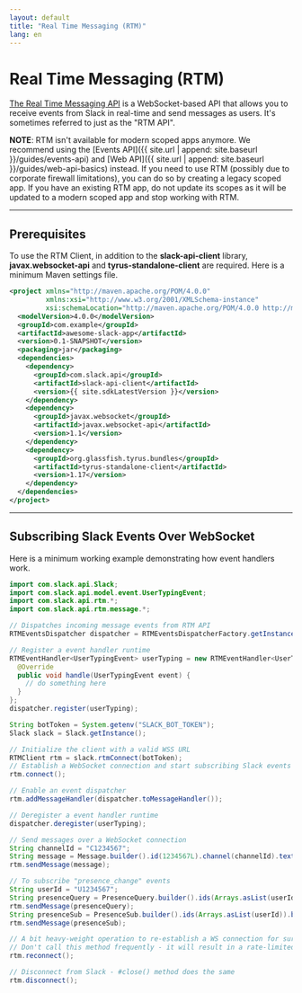 ```yaml
---
layout: default
title: "Real Time Messaging (RTM)"
lang: en
---
```


# Real Time Messaging (RTM)

[The Real Time Messaging API](https://api.slack.com/rtm) is a WebSocket-based API that allows you to receive events from Slack in real-time and send messages as users. It's sometimes referred to just as the "RTM API".

**NOTE**: RTM isn't available for modern scoped apps anymore. We recommend using the [Events API]({{ site.url | append: site.baseurl }}/guides/events-api) and [Web API]({{ site.url | append: site.baseurl }}/guides/web-api-basics) instead. If you need to use RTM (possibly due to corporate firewall limitations), you can do so by creating a legacy scoped app. If you have an existing RTM app, do not update its scopes as it will be updated to a modern scoped app and stop working with RTM.

---
## Prerequisites

To use the RTM Client, in addition to the **slack-api-client** library, **javax.websocket-api** and **tyrus-standalone-client** are required. Here is a minimum Maven settings file.

```xml
<project xmlns="http://maven.apache.org/POM/4.0.0"
         xmlns:xsi="http://www.w3.org/2001/XMLSchema-instance"
         xsi:schemaLocation="http://maven.apache.org/POM/4.0.0 http://maven.apache.org/maven-v4_0_0.xsd">
  <modelVersion>4.0.0</modelVersion>
  <groupId>com.example</groupId>
  <artifactId>awesome-slack-app</artifactId>
  <version>0.1-SNAPSHOT</version>
  <packaging>jar</packaging>
  <dependencies>
    <dependency>
      <groupId>com.slack.api</groupId>
      <artifactId>slack-api-client</artifactId>
      <version>{{ site.sdkLatestVersion }}</version>
    </dependency>
    <dependency>
      <groupId>javax.websocket</groupId>
      <artifactId>javax.websocket-api</artifactId>
      <version>1.1</version>
    </dependency>
    <dependency>
      <groupId>org.glassfish.tyrus.bundles</groupId>
      <artifactId>tyrus-standalone-client</artifactId>
      <version>1.17</version>
    </dependency>
  </dependencies>
</project>
```

---
## Subscribing Slack Events Over WebSocket

Here is a minimum working example demonstrating how event handlers work.

```java
import com.slack.api.Slack;
import com.slack.api.model.event.UserTypingEvent;
import com.slack.api.rtm.*;
import com.slack.api.rtm.message.*;

// Dispatches incoming message events from RTM API
RTMEventsDispatcher dispatcher = RTMEventsDispatcherFactory.getInstance();

// Register a event handler runtime
RTMEventHandler<UserTypingEvent> userTyping = new RTMEventHandler<UserTypingEvent>() {
  @Override
  public void handle(UserTypingEvent event) {
    // do something here
  }
};
dispatcher.register(userTyping);

String botToken = System.getenv("SLACK_BOT_TOKEN");
Slack slack = Slack.getInstance();

// Initialize the client with a valid WSS URL
RTMClient rtm = slack.rtmConnect(botToken);
// Establish a WebSocket connection and start subscribing Slack events
rtm.connect();

// Enable an event dispatcher
rtm.addMessageHandler(dispatcher.toMessageHandler());

// Deregister a event handler runtime
dispatcher.deregister(userTyping);

// Send messages over a WebSocket connection
String channelId = "C1234567";
String message = Message.builder().id(1234567L).channel(channelId).text(":wave: Hi there!").build().toJSONString();
rtm.sendMessage(message);

// To subscribe "presence_change" events
String userId = "U1234567";
String presenceQuery = PresenceQuery.builder().ids(Arrays.asList(userId)).build().toJSONString();
rtm.sendMessage(presenceQuery);
String presenceSub = PresenceSub.builder().ids(Arrays.asList(userId)).build().toJSONString();
rtm.sendMessage(presenceSub);

// A bit heavy-weight operation to re-establish a WS connection for sure
// Don't call this method frequently - it will result in a rate-limited error
rtm.reconnect();

// Disconnect from Slack - #close() method does the same
rtm.disconnect();
```
